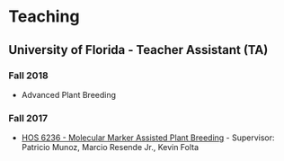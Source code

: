 # Teaching

## University of Florida - Teacher Assistant (TA)

### Fall 2018

- Advanced Plant Breeding

### Fall 2017

-  [HOS 6236 - Molecular Marker Assisted Plant Breeding](https://hos6236.github.io/) - Supervisor: Patricio Munoz, Marcio Resende Jr., Kevin Folta




